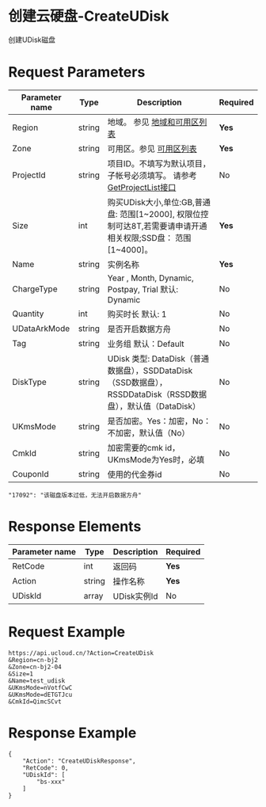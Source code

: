 # 创建云硬盘-CreateUDisk

创建UDisk磁盘

# Request Parameters
|Parameter name|Type|Description|Required|
|---|---|---|---|
|Region|string|地域。 参见 [地域和可用区列表](../summary/regionlist.html)|**Yes**|
|Zone|string|可用区。参见 [可用区列表](../summary/regionlist.html)|**Yes**|
|ProjectId|string|项目ID。不填写为默认项目，子帐号必须填写。 请参考[GetProjectList接口](../summary/get_project_list.html)|No|
|Size|int|购买UDisk大小,单位:GB,普通盘: 范围[1~2000], 权限位控制可达8T,若需要请申请开通相关权限;SSD盘： 范围[1~4000]。|**Yes**|
|Name|string|实例名称|**Yes**|
|ChargeType|string|Year , Month, Dynamic, Postpay, Trial 默认: Dynamic|No|
|Quantity|int|购买时长 默认: 1|No|
|UDataArkMode|string|是否开启数据方舟|No|
|Tag|string|业务组 默认：Default|No|
|DiskType|string|UDisk 类型: DataDisk（普通数据盘），SSDDataDisk（SSD数据盘），RSSDDataDisk（RSSD数据盘），默认值（DataDisk）|No|
|UKmsMode|string|是否加密。Yes：加密，No：不加密，默认值（No）|No|
|CmkId|string|加密需要的cmk id，UKmsMode为Yes时，必填|No|
|CouponId|string|使用的代金券id|No|

```
"17092": "该磁盘版本过低，无法开启数据方舟"
```

# Response Elements
|Parameter name|Type|Description|Required|
|---|---|---|---|
|RetCode|int|返回码|**Yes**|
|Action|string|操作名称|**Yes**|
|UDiskId|array|UDisk实例Id|No|

# Request Example
```
https://api.ucloud.cn/?Action=CreateUDisk
&Region=cn-bj2
&Zone=cn-bj2-04
&Size=1
&Name=test_udisk
&UKmsMode=nVotfCwC
&UKmsMode=dETGTJcu
&CmkId=QimcSCvt
```

# Response Example
```
{
    "Action": "CreateUDiskResponse", 
    "RetCode": 0, 
    "UDiskId": [
        "bs-xxx"
    ]
}
```

